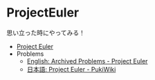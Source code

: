 # ProjectEuler

思い立った時にやってみる！

- [Project Euler](https://projecteuler.net/)
- Problems
  - [English: Archived Problems - Project Euler](https://projecteuler.net/archives)
  - [日本語: Project Euler - PukiWiki](http://odz.sakura.ne.jp/projecteuler/index.php)
